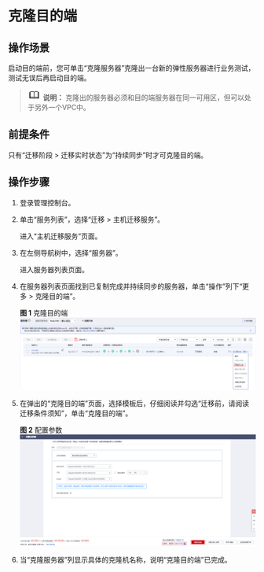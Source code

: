 # 克隆目的端<a name="sms_03_0037"></a>

## 操作场景<a name="zh-cn_topic_0253313952_section121023515613"></a>

启动目的端前，您可单击“克隆服务器”克隆出一台新的弹性服务器进行业务测试，测试无误后再启动目的端。

>![](public_sys-resources/icon-note.gif) **说明：** 
>克隆出的服务器必须和目的端服务器在同一可用区，但可以处于另外一个VPC中。

## 前提条件<a name="zh-cn_topic_0253313952_section144616541379"></a>

只有“迁移阶段 \> 迁移实时状态”为“持续同步”时才可克隆目的端。

## 操作步骤<a name="zh-cn_topic_0253313952_section08001217810"></a>

1.  登录管理控制台。
2.  单击“服务列表”，选择“迁移 \> 主机迁移服务”。

    进入“主机迁移服务”页面。

3.  在左侧导航树中，选择“服务器”。

    进入服务器列表页面。

4.  在服务器列表页面找到已复制完成并持续同步的服务器，单击“操作”列下“更多 \> 克隆目的端”。

    **图 1**  克隆目的端<a name="zh-cn_topic_0253313952_fig11212184326"></a>  
    ![](figures/克隆目的端.png "克隆目的端")

5.  在弹出的“克隆目的端”页面，选择模板后，仔细阅读并勾选“迁移前，请阅读迁移条件须知”，单击“克隆目的端”。

    **图 2**  配置参数<a name="zh-cn_topic_0253313952_fig389104411251"></a>  
    ![](figures/配置参数.png "配置参数")

6.  当“克隆服务器”列显示具体的克隆机名称，说明“克隆目的端”已完成。

